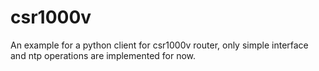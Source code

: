 # csr1000v

An example for a python client for csr1000v router, only simple interface and ntp operations are implemented for now.

